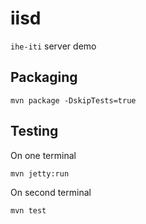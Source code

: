 iisd
====

`ihe-iti` server demo

Packaging
----

```
mvn package -DskipTests=true
```

Testing
----

On one terminal

```
mvn jetty:run
```

On second terminal


```
mvn test
```

